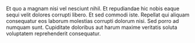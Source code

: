 Et quo a magnam nisi vel nesciunt nihil. Et repudiandae hic nobis eaque sequi velit dolores corrupti libero. Et sed commodi iste. Repellat qui aliquam consequatur eos laborum molestias corrupti dolorum nisi. Sed porro ad numquam sunt. Cupiditate doloribus aut harum maxime veritatis soluta voluptatem reprehenderit consequatur.